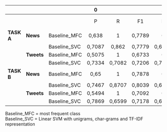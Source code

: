 |        	|        	|              	|    0   	|        	|        	|    1   	|        	|        	|          	|
|--------	|--------	|--------------	|:------:	|:------:	|:------:	|:------:	|:------:	|:------:	|:--------:	|
|        	|        	|              	|    P   	|    R   	|   F1   	|    P   	|    R   	|   F1   	| **Macro-F1** 	|
| **TASK A** 	|  **News** 	| Baseline_MFC 	|  0,638 	|      1 	| 0,7789 	|      0 	|      0 	|      0 	|   0,3894 	|
|        	|        	| Baseline_SVC 	| 0,7087 	|  0,862 	| 0,7779 	| 0,6071 	| 0,3756 	| 0,4641 	|    0,621 	|
|        	| **Tweets** 	| Baseline_MFC 	| 0,5075 	|      1 	| 0,6733 	|      0 	|      0 	|      0 	|   0,3366 	|
|        	|        	| Baseline_SVC 	| 0,7334 	| 0,7082 	| 0,7206 	| 0,7096 	| 0,7347 	| 0,7219 	|   0,7212 	|
| **TASK B** 	|  **News**  	| Baseline_MFC 	|   0,65 	|      1 	| 0,7878 	|      0 	|      0 	|      0 	|   0,3939 	|
|        	|        	| Baseline_SVC 	| 0,7467 	| 0,8707 	| 0,8039 	| 0,6528 	| 0,4514 	| 0,5337 	|   0,6688 	|
|        	| **Tweets** 	| Baseline_MFC 	| 0,5494 	|      1 	| 0,7092 	|      0 	|      0 	|      0 	|   0,3546 	|
|        	|        	| Baseline_SVC 	| 0,7869 	| 0,6599 	| 0,7178 	| 0,6534 	|  0,782 	|  0,712 	|   0,7149 	|

Baseline_MFC = most frequent class	
Baseline_SVC = Linear SVM with unigrams, char-grams and TF-IDF representation